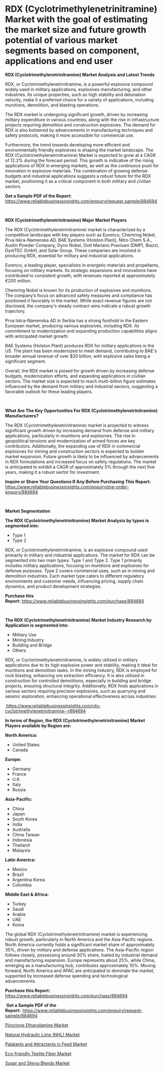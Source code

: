 <p><h1>RDX (Cyclotrimethylenetrinitramine) Market with the goal of estimating the market size and future growth potential of various market segments based on component, applications and end user</h1></p><p><strong>RDX (Cyclotrimethylenetrinitramine) Market Analysis and Latest Trends</strong></p>
<p><p>RDX, or Cyclotrimethylenetrinitramine, is a powerful explosive compound widely used in military applications, explosives manufacturing, and other industries. Its unique properties, such as high stability and detonation velocity, make it a preferred choice for a variety of applications, including munitions, demolition, and blasting operations.</p><p>The RDX market is undergoing significant growth, driven by increasing military expenditure in various countries, along with the rise in infrastructure projects requiring demolition and construction explosives. The demand for RDX is also bolstered by advancements in manufacturing techniques and safety protocols, making it more accessible for commercial use.</p><p>Furthermore, the trend towards developing more efficient and environmentally friendly explosives is shaping the market landscape. The RDX (Cyclotrimethylenetrinitramine) Market is expected to grow at a CAGR of 12.2% during the forecast period. This growth is indicative of the rising applications of RDX in emerging markets, as well as the continuous push for innovation in explosive materials. The combination of growing defense budgets and industrial applications suggests a robust future for the RDX market, positioning it as a critical component in both military and civilian sectors.</p></p>
<p><strong>Get a Sample PDF of the Report:&nbsp;</strong> <a href="https://www.reliablebusinessinsights.com/enquiry/request-sample/884694?utm_campaign=1113&utm_medium=2&utm_source=Github&utm_content=ia&utm_term=01022025&utm_id=rdx-cyclotrimethylenetrinitramine">https://www.reliablebusinessinsights.com/enquiry/request-sample/884694</a></p>
<p>&nbsp;</p>
<p><strong>RDX (Cyclotrimethylenetrinitramine) Major Market Players</strong></p>
<p><p>The RDX (Cyclotrimethylenetrinitramine) market is characterized by a competitive landscape with key players such as Eurenco, Chemring Nobel, Prva Iskra-Namenska AD, BAE Systems (Holston Plant), Nitro Chem S.A., Austin Powder Company, Dyno Nobel, Dott Mariano Pravisani (DMP), Biazzi, DynITEC GmbH, and Solar Group. These companies are involved in producing RDX, essential for military and industrial applications.</p><p>Eurenco, a leading player, specializes in energetic materials and propellants, focusing on military markets. Its strategic expansions and innovations have contributed to consistent growth, with revenues reported at approximately €200 million.</p><p>Chemring Nobel is known for its production of explosives and munitions. The company’s focus on advanced safety measures and compliance has positioned it favorably in the market. While exact revenue figures are not disclosed, the company's steady contract wins indicate a robust growth trajectory.</p><p>Prva Iskra-Namenska AD in Serbia has a strong foothold in the Eastern European market, producing various explosives, including RDX. Its commitment to modernization and expanding production capabilities aligns with anticipated market growth.</p><p>BAE Systems (Holston Plant) produces RDX for military applications in the US. The plant has been modernized to meet demand, contributing to BAE's broader annual revenue of over $20 billion, with explosive sales being a significant segment.</p><p>Overall, the RDX market is poised for growth driven by increasing defense budgets, modernization efforts, and expanding applications in civilian sectors. The market size is expected to reach multi-billion figure estimates influenced by the demand from military and industrial sectors, suggesting a favorable outlook for these leading players.</p></p>
<p>&nbsp;</p>
<p><strong>What Are The Key Opportunities For RDX (Cyclotrimethylenetrinitramine) Manufacturers?</strong></p>
<p><p>The RDX (Cyclotrimethylenetrinitramine) market is projected to witness significant growth driven by increasing demand from defense and military applications, particularly in munitions and explosives. The rise in geopolitical tensions and modernization of armed forces are key contributors. Additionally, the expanding use of RDX in commercial explosives for mining and construction sectors is expected to bolster market expansion. Future growth is likely to be influenced by advancements in RDX formulations and increased focus on safety regulations. The market is anticipated to exhibit a CAGR of approximately 5% through the next five years, making it a robust sector for investment.</p></p>
<p><strong>Inquire or Share Your Questions If Any Before Purchasing This Report:</strong> <a href="https://www.reliablebusinessinsights.com/enquiry/pre-order-enquiry/884694?utm_campaign=1113&utm_medium=2&utm_source=Github&utm_content=ia&utm_term=01022025&utm_id=rdx-cyclotrimethylenetrinitramine">https://www.reliablebusinessinsights.com/enquiry/pre-order-enquiry/884694</a></p>
<p>&nbsp;</p>
<p><strong>Market Segmentation</strong></p>
<p><strong>The RDX (Cyclotrimethylenetrinitramine) Market Analysis by types is segmented into:</strong></p>
<p><ul><li>Type 1</li><li>Type 2</li></ul></p>
<p><p>RDX, or Cyclotrimethylenetrinitramine, is an explosive compound used primarily in military and industrial applications. The market for RDX can be segmented into two main types: Type 1 and Type 2. Type 1 primarily includes military applications, focusing on munitions and explosives for defense purposes. Type 2 covers commercial uses, such as in mining and demolition industries. Each market type caters to different regulatory environments and customer needs, influencing pricing, supply chain dynamics, and product development strategies.</p></p>
<p><strong>Purchase this Report:&nbsp;</strong><a href="https://www.reliablebusinessinsights.com/purchase/884694?utm_campaign=1113&utm_medium=2&utm_source=Github&utm_content=ia&utm_term=01022025&utm_id=rdx-cyclotrimethylenetrinitramine">https://www.reliablebusinessinsights.com/purchase/884694</a></p>
<p>&nbsp;</p>
<p><strong>The RDX (Cyclotrimethylenetrinitramine) Market Industry Research by Application is segmented into:</strong></p>
<p><ul><li>Military Use</li><li>Mining Industry</li><li>Building and Bridge</li><li>Others</li></ul></p>
<p><p>RDX, or Cyclotrimethylenetrinitramine, is widely utilized in military applications due to its high explosive power and stability, making it ideal for munitions and demolition tasks. In the mining industry, RDX is employed for rock blasting, enhancing ore extraction efficiency. It is also utilized in construction for controlled demolitions, especially in building and bridge projects, ensuring structural integrity. Additionally, RDX finds applications in various sectors requiring precision explosives, such as quarrying and seismic exploration, enhancing operational effectiveness across industries.</p></p>
<p><a href="https://www.reliablebusinessinsights.com/rdx-cyclotrimethylenetrinitramine--r884694?utm_campaign=1113&utm_medium=2&utm_source=Github&utm_content=ia&utm_term=01022025&utm_id=rdx-cyclotrimethylenetrinitramine">&nbsp;https://www.reliablebusinessinsights.com/rdx-cyclotrimethylenetrinitramine--r884694</a></p>
<p><strong>In terms of Region, the RDX (Cyclotrimethylenetrinitramine) Market Players available by Region are:</strong></p>
<p>
    <p> <strong> North America: </strong>
        <ul>
            <li>United States</li>
            <li>Canada</li>
        </ul>
        </p> 
    <p> <strong> Europe: </strong>
        <ul>
            <li>Germany</li>
            <li>France</li>
            <li>U.K.</li>
            <li>Italy</li>
            <li>Russia</li>
        </ul>
        </p> 
    <p> <strong> Asia-Pacific: </strong>
        <ul>
            <li>China</li>
            <li>Japan</li>
            <li>South Korea</li>
            <li>India</li>
            <li>Australia</li>
            <li>China Taiwan</li>
            <li>Indonesia</li>
            <li>Thailand</li>
            <li>Malaysia</li>
        </ul>
        </p> 
    <p> <strong> Latin America: </strong>
        <ul>
            <li>Mexico</li>
            <li>Brazil</li>
            <li>Argentina Korea</li>
            <li>Colombia</li>
        </ul>
        </p> 
    <p> <strong> Middle East & Africa: </strong>
        <ul>
            <li>Turkey</li>
            <li>Saudi</li>
            <li>Arabia</li>
            <li>UAE</li>
            <li>Korea</li>
        </ul>
    </p>
    </p>
<p><p>The global RDX (Cyclotrimethylenetrinitramine) market is experiencing robust growth, particularly in North America and the Asia-Pacific regions. North America currently holds a significant market share of approximately 35%, driven by military and defense applications. The Asia-Pacific region follows closely, possessing around 30% share, fueled by industrial demand and manufacturing expansion. Europe represents about 25%, while China, emerging as a manufacturing hub, contributes approximately 10%. Moving forward, North America and APAC are anticipated to dominate the market, supported by increased defense spending and technological advancements.</p></p>
<p><strong>Purchase this Report: </strong><a href="https://www.reliablebusinessinsights.com/purchase/884694?utm_campaign=1113&utm_medium=2&utm_source=Github&utm_content=ia&utm_term=01022025&utm_id=rdx-cyclotrimethylenetrinitramine">https://www.reliablebusinessinsights.com/purchase/884694</a></p>
<p>&nbsp;<strong>Get a Sample PDF of the Report:&nbsp;&nbsp;</strong><a href="https://www.reliablebusinessinsights.com/enquiry/request-sample/884694?utm_campaign=1113&utm_medium=2&utm_source=Github&utm_content=ia&utm_term=01022025&utm_id=rdx-cyclotrimethylenetrinitramine">https://www.reliablebusinessinsights.com/enquiry/request-sample/884694</a></p>
<p><strong></strong></p>
<p><p><a href="https://github.com/rushanday/Market-Research-Report-List-1/blob/main/piroctone-ethanolamine-market.md?utm_campaign=1113&utm_medium=2&utm_source=Github&utm_content=ia&utm_term=01022025&utm_id=rdx-cyclotrimethylenetrinitramine">Piroctone Ethanolamine Market</a></p><p><a href="https://github.com/leyesamilej/Market-Research-Report-List-1/blob/main/natural-hydraulic-lime-nhl-market.md?utm_campaign=1113&utm_medium=2&utm_source=Github&utm_content=ia&utm_term=01022025&utm_id=rdx-cyclotrimethylenetrinitramine">Natural Hydraulic Lime (NHL) Market</a></p><p><a href="https://github.com/ziogaskangui96/Market-Research-Report-List-1/blob/main/palatants-and-attractants-in-feed-market.md?utm_campaign=1113&utm_medium=2&utm_source=Github&utm_content=ia&utm_term=01022025&utm_id=rdx-cyclotrimethylenetrinitramine">Palatants and Attractants in Feed Market</a></p><p><a href="https://github.com/nemcemakoi/Market-Research-Report-List-1/blob/main/eco-friendly-textile-fiber-market.md?utm_campaign=1113&utm_medium=2&utm_source=Github&utm_content=ia&utm_term=01022025&utm_id=rdx-cyclotrimethylenetrinitramine">Eco-friendly Textile Fiber Market</a></p><p><a href="https://github.com/carylgrinko/Market-Research-Report-List-1/blob/main/sugar-and-stevia-blends-market.md?utm_campaign=1113&utm_medium=2&utm_source=Github&utm_content=ia&utm_term=01022025&utm_id=rdx-cyclotrimethylenetrinitramine">Sugar and Stevia Blends Market</a></p></p>